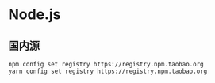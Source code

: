 # Node.js

## 国内源

```
npm config set registry https://registry.npm.taobao.org
yarn config set registry https://registry.npm.taobao.org
```
